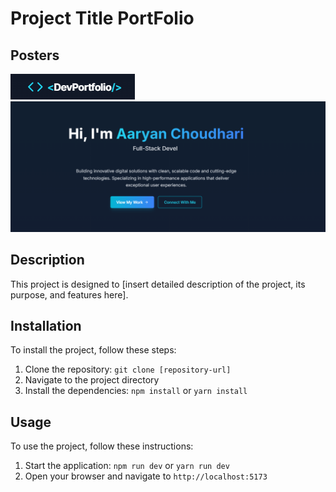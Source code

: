 # Project Title PortFolio

## Posters
![Cover 1](src/images/cover1.png)
![Cover 2](src/images/cover2.png)

## Description
This project is designed to [insert detailed description of the project, its purpose, and features here].

## Installation
To install the project, follow these steps:
1. Clone the repository: `git clone [repository-url]`
2. Navigate to the project directory
3. Install the dependencies: `npm install` or `yarn install`

## Usage
To use the project, follow these instructions:
1. Start the application: `npm run dev` or `yarn run dev`
2. Open your browser and navigate to `http://localhost:5173`

